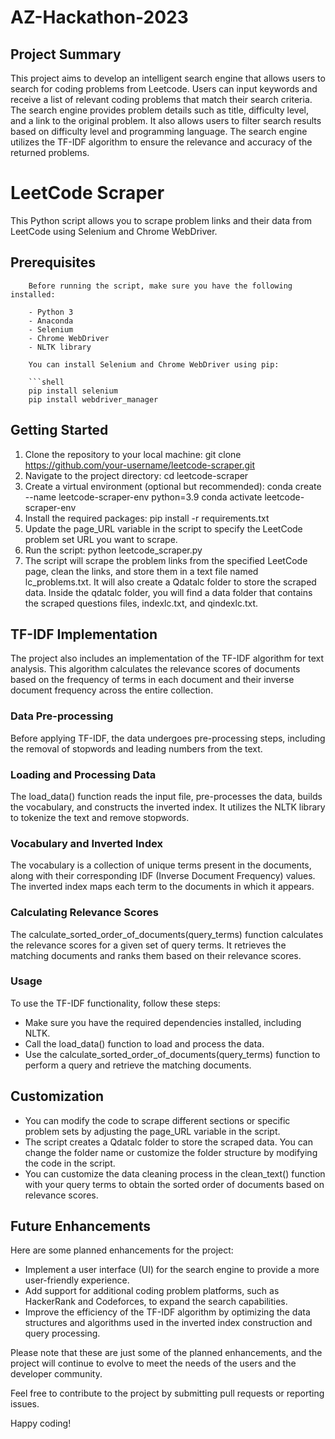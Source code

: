 # AZ-Hackathon-2023

## Project Summary
This project aims to develop an intelligent search engine that allows users to search for coding problems from Leetcode. Users can input keywords and receive a list of relevant coding problems that match their search criteria. The search engine provides problem details such as title, difficulty level, and a link to the original problem. It also allows users to filter search results based on difficulty level and programming language. The search engine utilizes the TF-IDF algorithm to ensure the relevance and accuracy of the returned problems.

# LeetCode Scraper

This Python script allows you to scrape problem links and their data from LeetCode using Selenium and Chrome WebDriver.

## Prerequisites

        Before running the script, make sure you have the following installed:

        - Python 3
        - Anaconda
        - Selenium
        - Chrome WebDriver
        - NLTK library

        You can install Selenium and Chrome WebDriver using pip:

        ```shell
        pip install selenium
        pip install webdriver_manager
        
## Getting Started

1. Clone the repository to your local machine: 
        git clone https://github.com/your-username/leetcode-scraper.git
2. Navigate to the project directory:
        cd leetcode-scraper
3. Create a virtual environment (optional but recommended):
        conda create --name leetcode-scraper-env python=3.9
        conda activate leetcode-scraper-env
4. Install the required packages:
        pip install -r requirements.txt
5. Update the page_URL variable in the script to specify the LeetCode problem set URL you want to scrape.
6. Run the script:
        python leetcode_scraper.py
7. The script will scrape the problem links from the specified LeetCode page, clean the links, and store them in a text file named lc_problems.txt. It will also create a Qdatalc folder to store the scraped data. Inside the qdatalc folder, you will find a data folder that contains the scraped questions files, indexlc.txt, and qindexlc.txt.

## TF-IDF Implementation
The project also includes an implementation of the TF-IDF algorithm for text analysis. This algorithm calculates the relevance scores of documents based on the frequency of terms in each document and their inverse document frequency across the entire collection.

### Data Pre-processing
Before applying TF-IDF, the data undergoes pre-processing steps, including the removal of stopwords and leading numbers from the text.

### Loading and Processing Data
The load_data() function reads the input file, pre-processes the data, builds the vocabulary, and constructs the inverted index. It utilizes the NLTK library to tokenize the text and remove stopwords.

### Vocabulary and Inverted Index
The vocabulary is a collection of unique terms present in the documents, along with their corresponding IDF (Inverse Document Frequency) values. The inverted index maps each term to the documents in which it appears.

### Calculating Relevance Scores
The calculate_sorted_order_of_documents(query_terms) function calculates the relevance scores for a given set of query terms. It retrieves the matching documents and ranks them based on their relevance scores.

### Usage
To use the TF-IDF functionality, follow these steps:

- Make sure you have the required dependencies installed, including NLTK.
- Call the load_data() function to load and process the data.
- Use the calculate_sorted_order_of_documents(query_terms) function to perform a query and retrieve the matching documents.
        
## Customization

- You can modify the code to scrape different sections or specific problem sets by adjusting the page_URL variable in the script.
- The script creates a Qdatalc folder to store the scraped data. You can change the folder name or customize the folder structure by modifying the code in the script.
- You can customize the data cleaning process in the clean_text() function with your query terms to obtain the sorted order of documents based on relevance scores.

## Future Enhancements

Here are some planned enhancements for the project:

- Implement a user interface (UI) for the search engine to provide a more user-friendly experience.
- Add support for additional coding problem platforms, such as HackerRank and Codeforces, to expand the search capabilities.
- Improve the efficiency of the TF-IDF algorithm by optimizing the data structures and algorithms used in the inverted index construction and query processing.

Please note that these are just some of the planned enhancements, and the project will continue to evolve to meet the needs of the users and the developer community.

Feel free to contribute to the project by submitting pull requests or reporting issues.

Happy coding!
